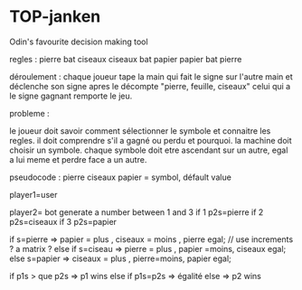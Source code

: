 # TOP-janken

Odin's favourite decision making tool

regles :
 pierre bat ciseaux
 ciseaux bat papier
 papier bat pierre

déroulement : chaque joueur tape la main qui fait le signe sur l'autre main et déclenche son signe apres le décompte "pierre, feuille, ciseaux"
celui qui a le signe gagnant remporte le jeu.

probleme :

le joueur doit savoir comment sélectionner le symbole et connaitre les regles.
il doit comprendre s'il a gagné ou perdu et pourquoi.
la machine doit choisir un symbole.
chaque symbole doit etre ascendant sur un autre, egal a lui meme et perdre face a un autre.

pseudocode :
pierre  ciseaux  papier =  symbol, défault value

player1=user

player2= bot generate a number between 1 and 3
 if 1 p2s=pierre
 if 2 p2s=ciseaux
 if 3 p2s=papier

if s=pierre  => papier = plus , ciseaux = moins , pierre egal;  // use increments ? a matrix ?
else if s=ciseau  => pierre = plus , papier =moins, ciseaux egal;
else s=papier  => ciseaux = plus , pierre=moins, papier egal;

if p1s > que p2s  => p1 wins
else if p1s=p2s => égalité
else  => p2 wins
